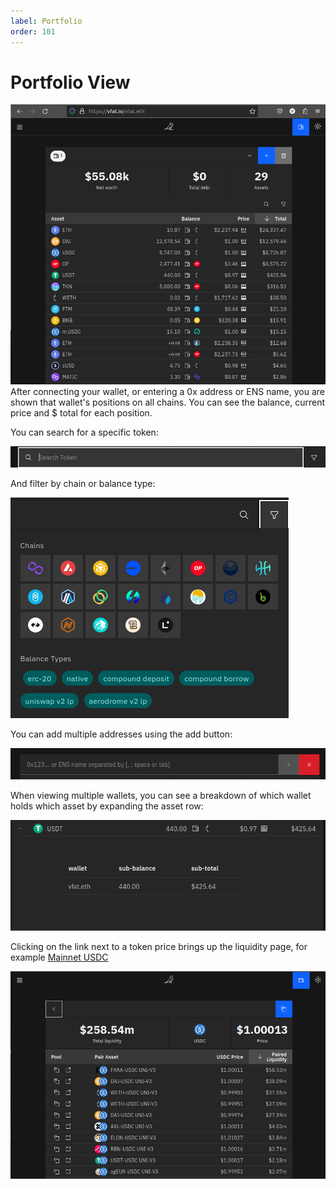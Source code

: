 ```yaml
---
label: Portfolio
order: 101
---
```


# Portfolio View

![Main view](img/portfolio/main-view.png)
After connecting your wallet, or entering a 0x address or ENS name, you are shown that wallet's positions on all chains. You can see the balance, current price and $ total for each position.

You can search for a specific token:

![Token search](img/portfolio/search-bar.png)

And filter by chain or balance type:

![Filter options](img/portfolio/token-filter.png)

You can add multiple addresses using the add button:

![Add addresses](img/portfolio/add-address.png)

When viewing multiple wallets, you can see a breakdown of which wallet holds which asset by expanding the asset row:

![Sub-balances](img/portfolio/sub-balances.png)

Clicking on the link next to a token price brings up the liquidity page, for example [Mainnet USDC](https://vfat.io/token/1/0xa0b86991c6218b36c1d19d4a2e9eb0ce3606eb48)

![Token liquidity](img/portfolio/token-liquidity.png)
